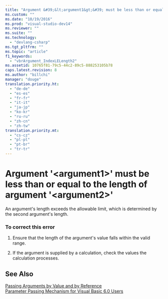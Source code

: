 ```yaml
---
title: "Argument &#39;&lt;argument1&gt;&#39; must be less than or equal to the length of argument &#39;&lt;argument2&gt;&#39; | hehe"
ms.custom: ""
ms.date: "10/19/2016"
ms.prod: "visual-studio-dev14"
ms.reviewer: ""
ms.suite: ""
ms.technology: 
  - "devlang-csharp"
ms.tgt_pltfrm: ""
ms.topic: "article"
f1_keywords: 
  - "vbrArgument_IndexLELength2"
ms.assetid: 10765f81-79c5-44c2-89c5-888253105b78
caps.latest.revision: 8
ms.author: "billchi"
manager: "douge"
translation.priority.ht: 
  - "de-de"
  - "es-es"
  - "fr-fr"
  - "it-it"
  - "ja-jp"
  - "ko-kr"
  - "ru-ru"
  - "zh-cn"
  - "zh-tw"
translation.priority.mt: 
  - "cs-cz"
  - "pl-pl"
  - "pt-br"
  - "tr-tr"
---
```

# Argument &#39;&lt;argument1&gt;&#39; must be less than or equal to the length of argument &#39;&lt;argument2&gt;&#39;
An argument's length exceeds the allowable limit, which is determined by the second argument's length.  
  
### To correct this error  
  
1.  Ensure that the length of the argument's value falls within the valid range.  
  
2.  If the argument is supplied by a calculation, check the values the calculation processes.  
  
## See Also  
 [Passing Arguments by Value and by Reference](../Topic/Passing%20Arguments%20by%20Value%20and%20by%20Reference%20\(Visual%20Basic\).md)   
 [Parameter Passing Mechanism for Visual Basic 6.0 Users](http://msdn.microsoft.com/en-us/0fa2b0dc-aa1c-4797-bbd6-aa13c611cab2)